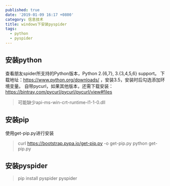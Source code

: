 ```yaml
---
published: true
date: '2019-01-09 16:17 +0800'
category: 信息技术
title: windows下安装pyspider
tags:
  - python
  - pyspider
---
```

## 安装python

查看朋友spider所支持的Python版本，Python 2.{6,7}, 3.{3,4,5,6} support。
下载地址：https://www.python.org/downloads/ ，安装3.5，安装时后勾选添加环境变量。
自带pycurl，如果其他版本，还需下载安装：https://bintray.com/pycurl/pycurl/pycurl/view#files
> 可能缺少api-ms-win-crt-runtime-l1-1-0.dll

## 安装pip

使用get-pip.py进行安装
> curl https://bootstrap.pypa.io/get-pip.py -o get-pip.py
> python get-pip.py

## 安装pyspider

> pip install pyspider
> pyspider
